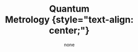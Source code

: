 ---
title: '#### Quantum <br> Metrology {style="text-align: center;"}'
date: none
type: landing
tags:
  - metro
# Your landing page sections - add as many different content blocks as you like

sections:
  - block: myhero
    content:
      title: Quantum Metrology
      image:
        # Reference an image in your `assets/media/` folder
        filename: metrology.jpg
      # Add your Hero text here
      cta_note:
        label: >-
          <div style="text-shadow: none;"><a class="github-button" href="../../research_lines" data-icon="octicon-star"   data-size="large" data-show-count="true" aria-label="Star">Back</a></div>
      # Add your Hero text here
      text: |-
          <br>
          Metrology is the cornerstone of science which investigates the accuracy by which any given physical quantitiy can be  measured. Using the principle of quantum mechanics it is possible to increase such accuracy far beyond what is possible with   classical systems. <p>
          Quantum metrology is the science that investigates how this is possible and how to harness quantum mechanical effects, such   as entanglement, quantum squeezing and critical quantum systems, to gain an edge over purely classical approaches.<p> This  finds applications in a wide variety of fields, from fundamental physics, to gravitational wave detection, communication,  navigation, thermometry, imaging, remote sensing, to name a few. 
    design:
      # Choose an optional background color, gradient, image, or video
      background:
        gradient_end: '#FFFFFF'
        gradient_start: '#FFFFFF'
        text_color_light: false
  #- block: markdown
  #  id: metro-1
  #  content:
  #    title: '## Quantum Metrology'
  #    subtitle: "[ Back   ](../../research_lines)"
  #    text: |
  #      <html lang="en">
  #      <body>
  #        <img src="featured.jpg" align="left" hspace="20" vspace="20" width="300" />
  #        <p>
  #        Metrology is the cornerstone of science which investigates the accuracy by which any given physical quantitiy can be #measured. Using the principle of quantum mechanics it is possible to increase such accuracy far beyond what is possible with #classical systems. <p>
  #        Quantum metrology is the science that investigates how this is possible and how to harness quantum mechanical effects, such #as entanglement, quantum squeezing and critical quantum systems, to gain an edge over purely classical approaches.<p> This #finds applications in a wide variety of fields, from fundamental physics, to gravitational wave detection, communication, #navigation, thermometry, imaging, remote sensing, to name a few.
  #      </body>
  #      </html>  
  #  design:
  #    columns: 1
  #- block: markdown
  #  id: button
  #  content:
  #    title: 
  #    subtitle: 
  #    text: |
  #      <p class="text-center">
  #      <a class="lead" href="../../research_lines/">Back</a></p>
  #  design:
  #    columns: 1
---